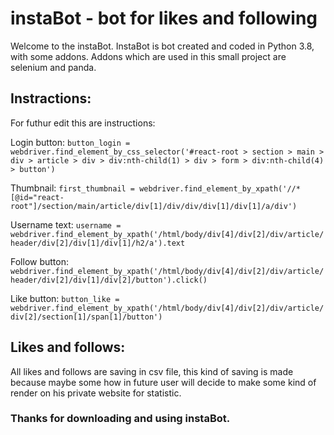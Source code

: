# instaBot - bot for likes and following

Welcome to the instaBot. InstaBot is bot created and coded in Python 3.8, with some addons. Addons which are used in this small project are selenium and panda. 

## Instractions:
For futhur edit this are instructions:

Login button: 
  `button_login = webdriver.find_element_by_css_selector('#react-root > section > main > div > article > div > div:nth-child(1) > div > form > div:nth-child(4) > button')`
  
Thumbnail:
  `first_thumbnail = webdriver.find_element_by_xpath('//*[@id="react-root"]/section/main/article/div[1]/div/div/div[1]/div[1]/a/div')`

Username text:
  `username = webdriver.find_element_by_xpath('/html/body/div[4]/div[2]/div/article/header/div[2]/div[1]/div[1]/h2/a').text`

Follow button:
  `webdriver.find_element_by_xpath('/html/body/div[4]/div[2]/div/article/header/div[2]/div[1]/div[2]/button').click()`

Like button:
  `button_like = webdriver.find_element_by_xpath('/html/body/div[4]/div[2]/div/article/div[2]/section[1]/span[1]/button')`

## Likes and follows:

All likes and follows are saving in csv file, this kind of saving is made because maybe some how in future user will decide to make some kind of render on his private website for statistic.

### Thanks for downloading and using instaBot.
